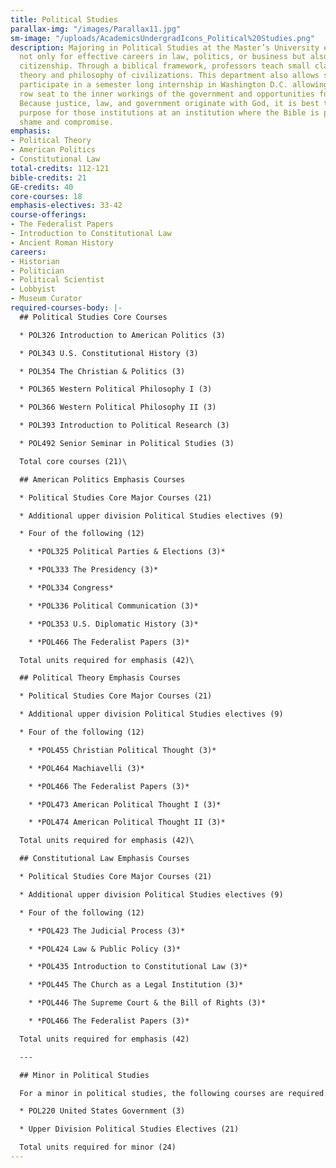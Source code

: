 ```yaml
---
title: Political Studies
parallax-img: "/images/Parallax11.jpg"
sm-image: "/uploads/AcademicsUndergradIcons_Political%20Studies.png"
description: Majoring in Political Studies at the Master’s University equips believers
  not only for effective careers in law, politics, or business but also for responsible
  citizenship. Through a biblical framework, professors teach small classes on the
  theory and philosophy of civilizations. This department also allows students to
  participate in a semester long internship in Washington D.C. allowing them a front
  row seat to the inner workings of the government and opportunities for networking.
  Because justice, law, and government originate with God, it is best to study God’s
  purpose for those institutions at an institution where the Bible is preached without
  shame and compromise.
emphasis:
- Political Theory
- American Politics
- Constitutional Law
total-credits: 112-121
bible-credits: 21
GE-credits: 40
core-courses: 18
emphasis-electives: 33-42
course-offerings:
- The Federalist Papers
- Introduction to Constitutional Law
- Ancient Roman History
careers:
- Historian
- Politician
- Political Scientist
- Lobbyist
- Museum Curator
required-courses-body: |-
  ## Political Studies Core Courses

  * POL326 Introduction to American Politics (3)

  * POL343 U.S. Constitutional History (3)

  * POL354 The Christian & Politics (3)

  * POL365 Western Political Philosophy I (3)

  * POL366 Western Political Philosophy II (3)

  * POL393 Introduction to Political Research (3)

  * POL492 Senior Seminar in Political Studies (3)

  Total core courses (21)\

  ## American Politics Emphasis Courses

  * Political Studies Core Major Courses (21)

  * Additional upper division Political Studies electives (9)

  * Four of the following (12)

    * *POL325 Political Parties & Elections (3)*

    * *POL333 The Presidency (3)*

    * *POL334 Congress*

    * *POL336 Political Communication (3)*

    * *POL353 U.S. Diplomatic History (3)*

    * *POL466 The Federalist Papers (3)*

  Total units required for emphasis (42)\

  ## Political Theory Emphasis Courses

  * Political Studies Core Major Courses (21)

  * Additional upper division Political Studies electives (9)

  * Four of the following (12)

    * *POL455 Christian Political Thought (3)*

    * *POL464 Machiavelli (3)*

    * *POL466 The Federalist Papers (3)*

    * *POL473 American Political Thought I (3)*

    * *POL474 American Political Thought II (3)*

  Total units required for emphasis (42)\

  ## Constitutional Law Emphasis Courses

  * Political Studies Core Major Courses (21)

  * Additional upper division Political Studies electives (9)

  * Four of the following (12)

    * *POL423 The Judicial Process (3)*

    * *POL424 Law & Public Policy (3)*

    * *POL435 Introduction to Constitutional Law (3)*

    * *POL445 The Church as a Legal Institution (3)*

    * *POL446 The Supreme Court & the Bill of Rights (3)*

    * *POL466 The Federalist Papers (3)*

  Total units required for emphasis (42)

  ---

  ## Minor in Political Studies

  For a minor in political studies, the following courses are required:

  * POL220 United States Government (3)

  * Upper Division Political Studies Electives (21)

  Total units required for minor (24)
---
```

